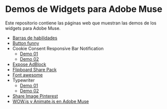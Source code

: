 # Demos de Widgets para Adobe Muse

Este repositorio contiene las páginas web que muestran las demos de los widgets para Adobe Muse.

* [Barras de habilidades](https://leninalbertolp.github.io/musewidgetsdemo/barras-habilidades/)
* [Button funny](https://leninalbertolp.github.io/musewidgetsdemo/buttonfunny/)
* Cookie Consent Responsive Bar Notification
  * [Demo 01](https://leninalbertolp.github.io/musewidgetsdemo/cookie-consent/)
  * [Demo 02](https://leninalbertolp.github.io/musewidgetsdemo/cookie-consent/cookie-consent-demo2.html)
* [Expose AdBlock](https://leninalbertolp.github.io/musewidgetsdemo/expose-adblock-demo/)
* [Flipboard Share Pack](https://leninalbertolp.github.io/musewidgetsdemo/flipboardsharepack/)
* [Font awesome](https://leninalbertolp.github.io/musewidgetsdemo/font-awesome/)
* Typewriter
  * [Demo 01](https://leninalbertolp.github.io/musewidgetsdemo/typewriter/)
  * [Demo 02](https://leninalbertolp.github.io/musewidgetsdemo/typewriter/terminal)
* [Share Image Pinterest](https://leninalbertolp.github.io/musewidgetsdemo/widget-pinterest/)
* [WOW.js y Animate.js en Adobe Muse](https://leninalbertolp.github.io/musewidgetsdemo/wow/)
